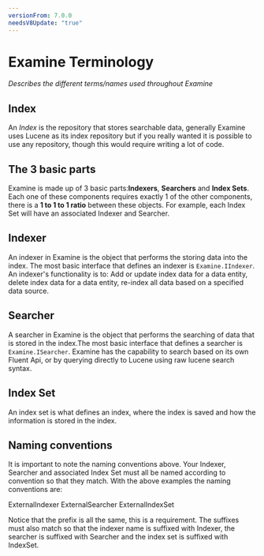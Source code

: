 ```yaml
---
versionFrom: 7.0.0
needsV8Update: "true"
---
```


# Examine Terminology
_Describes the different terms/names used throughout Examine_

## Index

An *Index* is the repository that stores searchable data, generally Examine uses Lucene as its index repository but if you really wanted it is possible to use any repository, though this would require writing a lot of code.

## The 3 basic parts

Examine is made up of 3 basic parts:**Indexers**, **Searchers** and **Index Sets**. Each one of these components requires exactly 1 of the other components, there is a **1 to 1 to 1 ratio** between these objects. For example, each Index Set will have an associated Indexer and Searcher.

## Indexer

An indexer in Examine is the object that performs the storing data into the index. The most basic interface that defines an indexer is `Examine.IIndexer`. An indexer's functionality is to: Add or update index data for a data entity, delete index data for a data entity, re-index all data based on a specified data source.

## Searcher

A searcher in Examine is the object that performs the searching of data that is stored in the index.The most basic interface that defines a searcher is `Examine.ISearcher`. Examine has the capability to search based on its own Fluent Api, or by querying directly to Lucene using raw lucene search syntax.

## Index Set

An index set is what defines an index, where the index is saved and how the information is stored in the index.

## Naming conventions

It is important to note the naming conventions above. Your Indexer, Searcher and associated Index Set must all be named according to convention so that they match. With the above examples the naming conventions are:

ExternalIndexer
ExternalSearcher
ExternalIndexSet

Notice that the prefix is all the same, this is a requirement. The suffixes must also match so that the indexer name is suffixed with Indexer, the searcher is suffixed with Searcher and the index set is suffixed with IndexSet.
